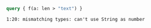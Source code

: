 ```graphql
query { f(a: len > "text") }
```

```
1:20: mismatching types: can't use String as number
```
